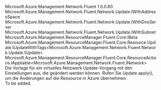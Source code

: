 <Type Name="IUpdate" FullName="Microsoft.Azure.Management.Network.Fluent.Network.Update.IUpdate">
  <TypeSignature Language="C#" Value="public interface IUpdate : Microsoft.Azure.Management.Network.Fluent.Network.Update.IWithAddressSpace, Microsoft.Azure.Management.Network.Fluent.Network.Update.IWithDnsServer, Microsoft.Azure.Management.Network.Fluent.Network.Update.IWithSubnet, Microsoft.Azure.Management.ResourceManager.Fluent.Core.IBeta, Microsoft.Azure.Management.ResourceManager.Fluent.Core.Resource.Update.IUpdateWithTags&lt;Microsoft.Azure.Management.Network.Fluent.Network.Update.IUpdate&gt;, Microsoft.Azure.Management.ResourceManager.Fluent.Core.ResourceActions.IAppliable&lt;Microsoft.Azure.Management.Network.Fluent.INetwork&gt;" />
  <TypeSignature Language="ILAsm" Value=".class public interface auto ansi abstract IUpdate implements class Microsoft.Azure.Management.Network.Fluent.Network.Update.IWithAddressSpace, class Microsoft.Azure.Management.Network.Fluent.Network.Update.IWithAddressSpaceBeta, class Microsoft.Azure.Management.Network.Fluent.Network.Update.IWithDnsServer, class Microsoft.Azure.Management.Network.Fluent.Network.Update.IWithSubnet, class Microsoft.Azure.Management.ResourceManager.Fluent.Core.IBeta, class Microsoft.Azure.Management.ResourceManager.Fluent.Core.Resource.Update.IUpdateWithTags`1&lt;class Microsoft.Azure.Management.Network.Fluent.Network.Update.IUpdate&gt;, class Microsoft.Azure.Management.ResourceManager.Fluent.Core.ResourceActions.IAppliable`1&lt;class Microsoft.Azure.Management.Network.Fluent.INetwork&gt;, class Microsoft.Azure.Management.ResourceManager.Fluent.Core.ResourceActions.IIndexable" />
  <TypeSignature Language="DocId" Value="T:Microsoft.Azure.Management.Network.Fluent.Network.Update.IUpdate" />
  <TypeSignature Language="VB.NET" Value="Public Interface IUpdate&#xA;Implements IAppliable(Of INetwork), IBeta, IUpdateWithTags(Of IUpdate), IWithAddressSpace, IWithDnsServer, IWithSubnet" />
  <TypeSignature Language="F#" Value="type IUpdate = interface&#xA;    interface IAppliable&lt;INetwork&gt;&#xA;    interface IIndexable&#xA;    interface IUpdateWithTags&lt;IUpdate&gt;&#xA;    interface IWithSubnet&#xA;    interface IWithDnsServer&#xA;    interface IWithAddressSpace&#xA;    interface IWithAddressSpaceBeta&#xA;    interface IBeta" />
  <AssemblyInfo>
    <AssemblyName>Microsoft.Azure.Management.Network.Fluent</AssemblyName>
    <AssemblyVersion>1.0.0.60</AssemblyVersion>
  </AssemblyInfo>
  <Interfaces>
    <Interface>
      <InterfaceName>Microsoft.Azure.Management.Network.Fluent.Network.Update.IWithAddressSpace</InterfaceName>
    </Interface>
    <Interface>
      <InterfaceName>Microsoft.Azure.Management.Network.Fluent.Network.Update.IWithDnsServer</InterfaceName>
    </Interface>
    <Interface>
      <InterfaceName>Microsoft.Azure.Management.Network.Fluent.Network.Update.IWithSubnet</InterfaceName>
    </Interface>
    <Interface>
      <InterfaceName>Microsoft.Azure.Management.ResourceManager.Fluent.Core.IBeta</InterfaceName>
    </Interface>
    <Interface>
      <InterfaceName>Microsoft.Azure.Management.ResourceManager.Fluent.Core.Resource.Update.IUpdateWithTags&lt;Microsoft.Azure.Management.Network.Fluent.Network.Update.IUpdate&gt;</InterfaceName>
    </Interface>
    <Interface>
      <InterfaceName>Microsoft.Azure.Management.ResourceManager.Fluent.Core.ResourceActions.IAppliable&lt;Microsoft.Azure.Management.Network.Fluent.INetwork&gt;</InterfaceName>
    </Interface>
  </Interfaces>
  <Docs>
    <summary>
            Die Vorlage für ein virtuelles Netzwerk Update-Vorgang mit den Einstellungen aus, die geändert werden können.
            Rufen Sie Update.apply(), um die Änderungen auf die Ressource in Azure übernehmen.
            </summary>
    <remarks>To be added.</remarks>
  </Docs>
  <Members />
</Type>